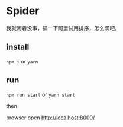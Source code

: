 # Spider
我就闲着没事，搞一下阿里试用排序，怎么滴吧。

## install

`npm i` or `yarn`

## run

`npm run start` or `yarn start`

then

browser open [http://localhost:8000/](http://localhost:8000/)
